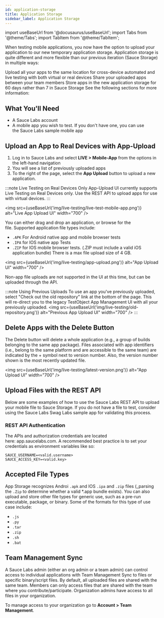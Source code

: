 ```yaml
---
id: application-storage
title: Application Storage
sidebar_label: Application Storage
---
```


import useBaseUrl from '@docusaurus/useBaseUrl';
import Tabs from '@theme/Tabs';
import TabItem from '@theme/TabItem';


When testing mobile applications, you now have the option to upload your application to our new temporary application storage. Application storage is quite different and more flexible than our previous iteration (Sauce Storage) in multiple ways:

Upload all your apps to the same location for cross-device automated and live testing with both virtual or real devices
Share your uploaded apps between your team members
Store apps in the new application storage for 60 days rather than 7 in Sauce Storage
See the following sections for more information:

## What You'll Need
* A Sauce Labs account
* A mobile app you wish to test. If you don't have one, you can use the Sauce Labs sample mobile app

## Upload an App to Real Devices with App-Upload
1. Log in to Sauce Labs and select **LIVE > Mobile-App** from the options in the left-hand navigation
2. You will see a list of previously uploaded apps
3. To the right of the page, select the **App Upload** button to upload a new application.

:::note Live Testing on Real Devices Only
App-Upload UI currently supports Live Testing on Real Devices only. Use the REST API to upload apps for use with virtual devices.
:::

<img src={useBaseUrl('img/live-testing/live-test-mobile-app.png')} alt="Live App Upload UI" width="700" />

You can either drag and drop an application, or browse for the file. Supported application file types include:
* `.APK` For Android native app and mobile browser tests
* `.IPA` for IOS native app Tests
* `.ZIP` for IOS mobile browser tests.  (.ZIP must include a valid iOS application bundle) There is a max file upload size of 4 GB.

<img src={useBaseUrl('img/live-testing/app-upload.png')} alt="App Upload UI" width="700" />

Non-app file uploads are not supported in the UI at this time, but can be uploaded through the API.

:::note Using Previous Uploads
To use an app you've previously uploaded, select "Check out the old repository" link at the bottom of the page. This will re-direct you to the legacy TestObject App Management UI with all your previously uploaded.
<img src={useBaseUrl('img/live-testing/old-repository.png')} alt="Previous App Upload UI" width="700" />
:::

## Delete Apps with the Delete Button
The Delete button will delete a whole application (e.g., a group of builds belonging to the same app package). Files associated with app identifiers (i.e., belong to the same platform and are accessible to the same team) are indicated by the + symbol next to version number. Also, the version number shown is the most recently updated file.

<img src={useBaseUrl('img/live-testing/latest-version.png')} alt="App Upload UI" width="700" />

## Upload Files with the REST API
Below are some examples of how to use the Sauce Labs REST API to upload your mobile file to Sauce Storage. If you do not have a file to test, consider using the Sauce Labs Swag Labs sample app for validating this process.

### REST API Authentication
The APIs and authorization credentials are located here: app.saucelabs.com. A recommended best practice is to set your credentials as environment variables like so:

```
SAUCE_USERNAME=<valid.username>
SAUCE_ACCESS_KEY=<valid.key>
```

<!-- For specific instructions on how to set environment variables visit, the following links:

[Set Environment Variables with Windows 10](URL)
[Set Environment Variables with MacOS}(URL)
[Set Environment Variables with Linux](URL) -->

## Accepted File Types 
App Storage recognizes Androi `.apk` and IOS `.ipa` and `.zip` files (_parsing the `.Zip`  to determine whether a valid *.app bundle exists). You can also upload and store other file types for generic use, such as a pre-run executable, package, or binary. Some of the formats for this type of use case include:

* `.js`
* `.py`
* `.tar`
* `.zip`
* `.sh`
* `.bat`

## Team Management Sync
A Sauce Labs admin (either an org admin or a team admin) can control access to individual applications with Team Management Sync to files or specific binary/script files. By default, all uploaded files are shared with the same team. Members can only access files that are shared with the team where you contribute/participate. Organization admins have access to all files in your organization.

To manage access to your organization go to **Account > Team Management**.

<!-- Read the (Storage API docs)[link] for information on how to  save requests to Storage -->
